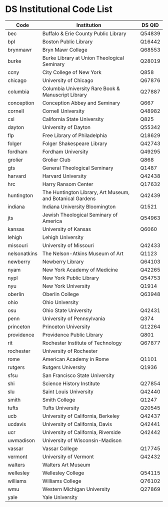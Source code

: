 # DS Institutional Code List

| Code        | Institution | DS QID |
|-------------|-------------|--------|
|bec|Buffalo & Erie County Public Library|Q54839|
|bpl|Boston Public Library|Q16442|
|brynmawr|Bryn Mawr College|Q68553|
|burke|Burke Library at Union Theological Seminary|Q28019|
|ccny|City College of New York|Q858|
|chicago|University of Chicago|Q67876|
|columbia|Columbia University Rare Book & Manuscript Library|Q27887|
|conception|Conception Abbey and Seminary|Q667|
|cornell|Cornell University|Q48982|
|csl|California State University|Q825|
|dayton|University of Dayton|Q55342|
|flp|Free Library of Philadelphia|Q18629|
|folger|Folger Shakespeare Library|Q42743|
|fordham|Fordham University|Q49295|
|grolier|Grolier Club|Q868|
|gts|General Theological Seminary|Q1487|
|harvard|Harvard University|Q42438|
|hrc|Harry Ransom Center|Q17632|
|huntington|The Huntington Library, Art Museum, and Botanical Gardens|Q42439|
|indiana|Indiana University Bloomington|Q1521|
|jts|Jewish Theological Seminary of America|Q54963|
|kansas|University of Kansas|Q6060|
|lehigh|Lehigh University|
|missouri|University of Missouri|Q42433
|nelsonatkins|The Nelson-Atkins Museum of Art|Q1123|
|newberry|Newberry Library|Q64103|
|nyam|New York Academy of Medicine|Q42265|
|nypl|New York Public Library|Q54753|
|nyu|New York University|Q1914|
|oberlin|Oberlin College|Q63948|
|ohio|Ohio University|
|osu|Ohio State University|Q42431|
|penn|University of Pennsylvania|Q374|
|princeton|Princeton University|Q12264|
|providence|Providence Public Library|Q801|
|rit|Rochester Institute of Technology|Q67877|
|rochester|University of Rochester|
|rome|American Academy in Rome|Q1101|
|rutgers|Rutgers University|Q1936|
|sfsu|San Francisco State University|
|shi|Science History Institute|Q27854|
|slu|Saint Louis University|Q42440|
|smith|Smith College|Q1247|
|tufts|Tufts University|Q20545|
|ucb|University of California, Berkeley|Q42437|
|ucdavis|University of California, Davis|Q42441|
|ucr|University of California, Riverside|Q42442|
|uwmadison|University of Wisconsin-Madison|
|vassar|Vassar College|Q17745|
|vermont|University of Vermont|Q42432|
|walters|Walters Art Museum|
|wellesley|Wellesley College|Q54115|
|williams|Williams College|Q76102|
|wmu|Western Michigan University|Q27869|
|yale|Yale University|

